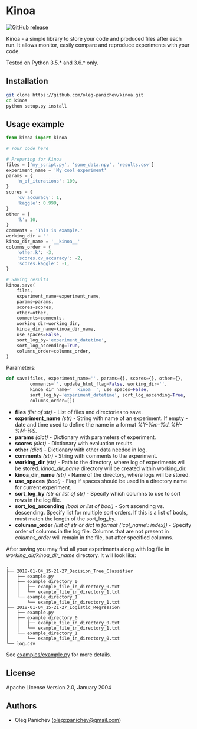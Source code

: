 # Kinoa
[![GitHub release](https://img.shields.io/badge/Version-0.0.2-blue.svg?style=for-the-badge)](https://github.com/oleg-panichev/kinoa)

Kinoa - a simple library to store your code and produced files after each run. It allows monitor, easily compare  and reproduce experiments with your code.

Tested on Python 3.5.* and 3.6.* only. 

## Installation
```sh
git clone https://github.com/oleg-panichev/kinoa.git
cd kinoa
python setup.py install
```

## Usage example
```python
from kinoa import kinoa

# Your code here

# Preparing for Kinoa
files = ['my_script.py', 'some_data.npy', 'results.csv']
experiment_name = 'My cool experiment'
params = {
    'n_of_iterations': 100,
}
scores = {
    'cv_accuracy': 1,
    'kaggle': 0.999,
}
other = {
    'k': 10,
}
comments = 'This is example.'
working_dir = ''
kinoa_dir_name = '__kinoa__'
columns_order = {
    'other.k': -3,
    'scores.cv_accuracy': -2,
    'scores.kaggle': -1,
}

# Saving results
kinoa.save(
    files,
    experiment_name=experiment_name,
    params=params,
    scores=scores,
    other=other,
    comments=comments,
    working_dir=working_dir,
    kinoa_dir_name=kinoa_dir_name, 
    use_spaces=False,
    sort_log_by='experiment_datetime', 
    sort_log_ascending=True,
    columns_order=columns_order,
)
```

Parameters:
```python
def save(files, experiment_name='', params={}, scores={}, other={}, 
         comments='', update_html_flag=False, working_dir='', 
         kinoa_dir_name='__kinoa__', use_spaces=False, 
         sort_log_by='experiment_datetime', sort_log_ascending=True, 
         columns_order=[])
```

- **files** *(list of str)* - List of files and directories to save.
- **experiment_name** *(str)* - String with name of an experiment. If empty - date and time used to define the name in a format *%Y-%m-%d_%H-%M-%S*.
- **params** *(dict)* - Dictionary with parameters of experiment.
- **scores** *(dict)* - Dictionary with evaluation results.
- **other** *(dict)* - Dictionary with other data needed in log.
- **comments** *(str)* - String with comments to the experiment.
- **working_dir** *(str)* - Path to the directory, where log of experiments will be stored. *kinoa_dir_name* directory will be created within working_dir.
- **kinoa_dir_name** *(str)* - Name of the directory, where logs will be stored.
- **use_spaces** *(bool)* - Flag if spaces should be used in a directory name for current experiment.
- **sort_log_by** *(str or list of str)* - Specify which columns to use to sort rows in the log file.
- **sort_log_ascending** *(bool or list of bool)* - Sort ascending vs. descending. Specify list for multiple sort orders. If this is a list of bools, must match the length of the sort_log_by.
- **columns_order** *(list of str or dict in format ('col_name': index))* - Specify order of columns in the log file. Columns that are not present in *columns_order* will remain in the file, but after specified columns.

After saving you may find all your experiments along with log file in *working_dir/kinoa_dir_name* directory. It will look like:
```
.
├── 2018-01-04_15-21-27_Decision_Tree_Classifier
│   ├── example.py
│   ├── example_directory_0
│   │   ├── example_file_in_directory_0.txt
│   │   └── example_file_in_directory_1.txt
│   └── example_directory_1
│       └── example_file_in_directory_1.txt
├── 2018-01-04_15-21-27_Logistic_Regression
│   ├── example.py
│   ├── example_directory_0
│   │   ├── example_file_in_directory_0.txt
│   │   └── example_file_in_directory_1.txt
│   └── example_directory_1
│       └── example_file_in_directory_0.txt
└── log.csv
```

See [examples/example.py](https://github.com/oleg-panichev/Kinoa/blob/master/examples/example.py) for more details.

## License
Apache License Version 2.0, January 2004

## Authors
- Oleg Panichev ([olegxpanichev@gmail.com](mailto:olegxpanichev@gmail.com))
